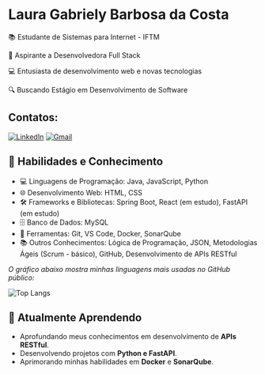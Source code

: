 # Laura Gabriely Barbosa da Costa 

📚 Estudante de Sistemas para Internet - IFTM 

🎯 Aspirante a Desenvolvedora Full Stack

💻 Entusiasta de desenvolvimento web e novas tecnologias

🔍 Buscando Estágio em Desenvolvimento de Software

## Contatos:
[![LinkedIn](https://img.shields.io/badge/LinkedIn-0077B5?style=for-the-badge&logo=linkedin&logoColor=white)](https://www.linkedin.com/in/laura-gabriely-barbosa-604574266/)
[![Gmail](https://img.shields.io/badge/Gmail-333333?style=for-the-badge&logo=gmail&logoColor=red)](mailto:laura.587523la@gmail.com)

## 💼 Habilidades e Conhecimento
- 💻 Linguagens de Programação: Java, JavaScript, Python
- 🌐 Desenvolvimento Web: HTML, CSS
- 🛠️ Frameworks e Bibliotecas: Spring Boot, React (em estudo), FastAPI (em estudo)
- 🗄️ Banco de Dados: MySQL
- 🔧 Ferramentas: Git, VS Code, Docker, SonarQube 
- 📚 Outros Conhecimentos: Lógica de Programação, JSON, Metodologias Ágeis (Scrum - básico), GitHub, Desenvolvimento de APIs RESTful
  
_O gráfico abaixo mostra minhas linguagens mais usadas no GitHub público:_

![Top Langs](https://github-readme-stats.vercel.app/api/top-langs/?username=lauragabs&layout=compact&bg_color=000000&border_color=30A3DC&title_color=E94D5F&text_color=FFFFFF)


## 🌱 Atualmente Aprendendo

- Aprofundando meus conhecimentos em desenvolvimento de **APIs RESTful**.
- Desenvolvendo projetos com **Python e FastAPI**.
- Aprimorando minhas habilidades em **Docker** e **SonarQube**.

